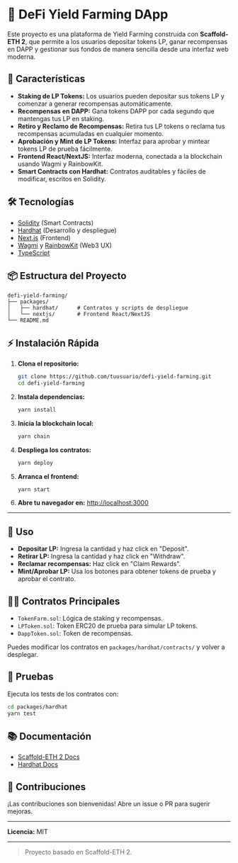# 🌾 DeFi Yield Farming DApp

Este proyecto es una plataforma de Yield Farming construida con **Scaffold-ETH 2**, que permite a los usuarios depositar tokens LP, ganar recompensas en DAPP y gestionar sus fondos de manera sencilla desde una interfaz web moderna.

## 🚀 Características

- **Staking de LP Tokens:** Los usuarios pueden depositar sus tokens LP y comenzar a generar recompensas automáticamente.
- **Recompensas en DAPP:** Gana tokens DAPP por cada segundo que mantengas tus LP en staking.
- **Retiro y Reclamo de Recompensas:** Retira tus LP tokens o reclama tus recompensas acumuladas en cualquier momento.
- **Aprobación y Mint de LP Tokens:** Interfaz para aprobar y mintear tokens LP de prueba fácilmente.
- **Frontend React/NextJS:** Interfaz moderna, conectada a la blockchain usando Wagmi y RainbowKit.
- **Smart Contracts con Hardhat:** Contratos auditables y fáciles de modificar, escritos en Solidity.

## 🛠️ Tecnologías

- [Solidity](https://soliditylang.org/) (Smart Contracts)
- [Hardhat](https://hardhat.org/) (Desarrollo y despliegue)
- [Next.js](https://nextjs.org/) (Frontend)
- [Wagmi](https://wagmi.sh/) y [RainbowKit](https://www.rainbowkit.com/) (Web3 UX)
- [TypeScript](https://www.typescriptlang.org/)

## 📦 Estructura del Proyecto

```
defi-yield-farming/
├── packages/
│   ├── hardhat/      # Contratos y scripts de despliegue
│   └── nextjs/       # Frontend React/NextJS
└── README.md
```

## ⚡ Instalación Rápida

1. **Clona el repositorio:**

   ```sh
   git clone https://github.com/tuusuario/defi-yield-farming.git
   cd defi-yield-farming
   ```

2. **Instala dependencias:**

   ```sh
   yarn install
   ```

3. **Inicia la blockchain local:**

   ```sh
   yarn chain
   ```

4. **Despliega los contratos:**

   ```sh
   yarn deploy
   ```

5. **Arranca el frontend:**

   ```sh
   yarn start
   ```

6. **Abre tu navegador en:** [http://localhost:3000](http://localhost:3000)

---

## 📝 Uso

- **Depositar LP:** Ingresa la cantidad y haz click en "Deposit".
- **Retirar LP:** Ingresa la cantidad y haz click en "Withdraw".
- **Reclamar recompensas:** Haz click en "Claim Rewards".
- **Mint/Aprobar LP:** Usa los botones para obtener tokens de prueba y aprobar el contrato.

## 🧑‍💻 Contratos Principales

- `TokenFarm.sol`: Lógica de staking y recompensas.
- `LPToken.sol`: Token ERC20 de prueba para simular LP tokens.
- `DappToken.sol`: Token de recompensas.

Puedes modificar los contratos en `packages/hardhat/contracts/` y volver a desplegar.

## 🧪 Pruebas

Ejecuta los tests de los contratos con:

```sh
cd packages/hardhat
yarn test
```

## 📚 Documentación

- [Scaffold-ETH 2 Docs](https://docs.scaffoldeth.io/)
- [Hardhat Docs](https://hardhat.org/getting-started/)

## 🤝 Contribuciones

¡Las contribuciones son bienvenidas! Abre un issue o PR para sugerir mejoras.

---

**Licencia:** MIT

---

> Proyecto basado en Scaffold-ETH 2.  
>
